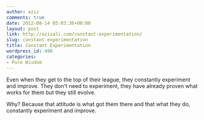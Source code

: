 ```yaml
---
author: aziz
comments: true
date: 2012-08-14 05:03:36+00:00
layout: post
link: http://azizali.com/constant-experimentation/
slug: constant-experimentation
title: Constant Experimentation
wordpress_id: 490
categories:
- Pure Wisdom
---
```


Even when they get to the top of their league, they constantly experiment and improve. They don't need to experiment, they have already proven what works for them but they still evolve.

Why? Because that attitude is what got them there and that what they do, constantly experiment and improve.
